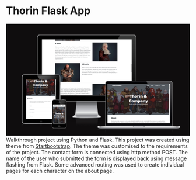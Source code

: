 # Thorin Flask App
![project image](./static/img/readme/responsive.PNG)
Walkthrough project using Python and Flask. This project was created using theme from [Startbootstrap](https://startbootstrap.com/theme/clean-blog). The theme was customised to the requirements of the project. The contact form is connected using http method POST. The name of the user who submitted the form is displayed back using message flashing from Flask. Some advanced routing was used to create individual pages for each character on the about page. 